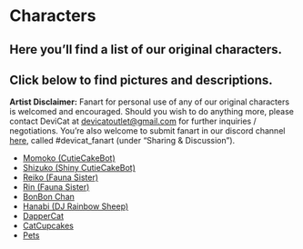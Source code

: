 # Characters

## Here you’ll find a list of our original characters.

## Click below to find pictures and descriptions.

**Artist Disclaimer:** Fanart for personal use of any of our original
characters is welcomed and encouraged. Should you wish to do anything
more, please contact DeviCat at devicatoutlet@gmail.com for further
inquiries / negotiations. You’re also welcome to submit fanart in our
discord channel [here](https://discordapp.com/invite/devicat), called
#devicat_fanart (under “Sharing & Discussion”).

* [Momoko (CutieCakeBot)](momoko)
* [Shizuko (Shiny CutieCakeBot)](shizuko)
* [Reiko (Fauna Sister)](reiko)
* [Rin (Fauna Sister)](rin)
* [BonBon Chan](bonbonchan)
* [Hanabi (DJ Rainbow Sheep)](hanabi)
* [DapperCat](dappercat)
* [CatCupcakes](catcupcakes)
* [Pets](pets)
